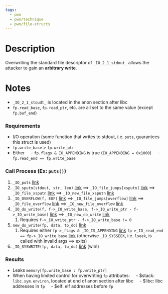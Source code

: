 ```yaml
---
tags:
  - pwn
  - pwn/technique
  - pwn/file-structs
---
```


# Description
Overwriting the standard file descriptor of `_IO_2_1_stdout_` allows the attacker to gain an **arbitrary write**.
# Notes
- `_IO_2_1_stoudt_` is located in the anon section after libc
- `fp.read_base`, `fp.read_ptr`, etc. are all set to the same value (except `fp.buf_end`)
### Requirements
- I/O operation (some function that writes to stdout, i.e. `puts`, guarantees this struct is used)
- `fp.write_base` > `fp.write_ptr`
- Either
    - `fp.flags & IO_APPENDING` is true (`IO_APPENDING = 0x1000`)
    - `fp.read_end == fp.write_base`
### Call Process (Ex: `puts()`)
1. `_IO_puts` [link](https://codebrowser.dev/glibc/glibc/libio/ioputs.c.html)
2. `_IO_sputn(stdout, str, len)` [link](https://codebrowser.dev/glibc/glibc/libio/libioP.h.html#380) $\implies$ `_IO_file_jumps[xsputn]` [link](https://codebrowser.dev/glibc/glibc/libio/vtables.c.html#149) $\implies$ `_IO_file_xsputn` [link](https://codebrowser.dev/glibc/glibc/libio/fileops.c.html#1431) $\implies$ `_IO_new_file_xsputn` [link](https://codebrowser.dev/glibc/glibc/libio/fileops.c.html#_IO_new_file_xsputn) 
3. `_IO_OVERFLOW(f, EOF)` [link](https://codebrowser.dev/glibc/glibc/libio/libioP.h.html#147) $\implies$ `_IO_file_jumps[overflow]` [link](https://codebrowser.dev/glibc/glibc/libio/vtables.c.html#145) $\implies$ `_IO_file_overflow` [link](https://codebrowser.dev/glibc/glibc/libio/fileops.c.html#1427) $\implies$ `_IO_new_file_overflow` [link](https://codebrowser.dev/glibc/glibc/libio/fileops.c.html#_IO_new_file_overflow)
4. `_IO_do_write(f, f->_IO_write_base, f->_IO_write_ptr - f->_IO_write_base)` [link](https://codebrowser.dev/glibc/glibc/libio/fileops.c.html#_IO_do_write) $\implies$ `_IO_new_do_write` [link](https://codebrowser.dev/glibc/glibc/libio/fileops.c.html#_IO_new_do_write)
	1. Requires `f->_IO_write_ptr - f->_IO_write_base != 0`
5. `new_do_write(fp, data, to_do)` [link](https://codebrowser.dev/glibc/glibc/libio/fileops.c.html#new_do_write)
	1. Requires either
	   `fp->_flags & _IO_IS_APPENDING` [link](https://codebrowser.dev/glibc/glibc/libio/fileops.c.html#434)
	   `fp->_IO_read_end == fp->_IO_write_base` [link](https://codebrowser.dev/glibc/glibc/libio/fileops.c.html#441) (otherwise `_IO_SYSSEEK`, i.e. `lseek`, is called with invalid args $\implies$ exits)
6. `_IO_SYSWRITE(fp, data, to_do)` [link](https://codebrowser.dev/glibc/glibc/libio/fileops.c.html#449) (win!)
### Results
- Leaks `memory[fp.write_base : fp.write_ptr]`
- When having limited control for overwriting `fp` attributes:
    - $stack: `libc.sym.environ`, located at end of anon section after libc
    - $libc: libc addresses in `fp`
    - $elf: elf addresses before `fp`